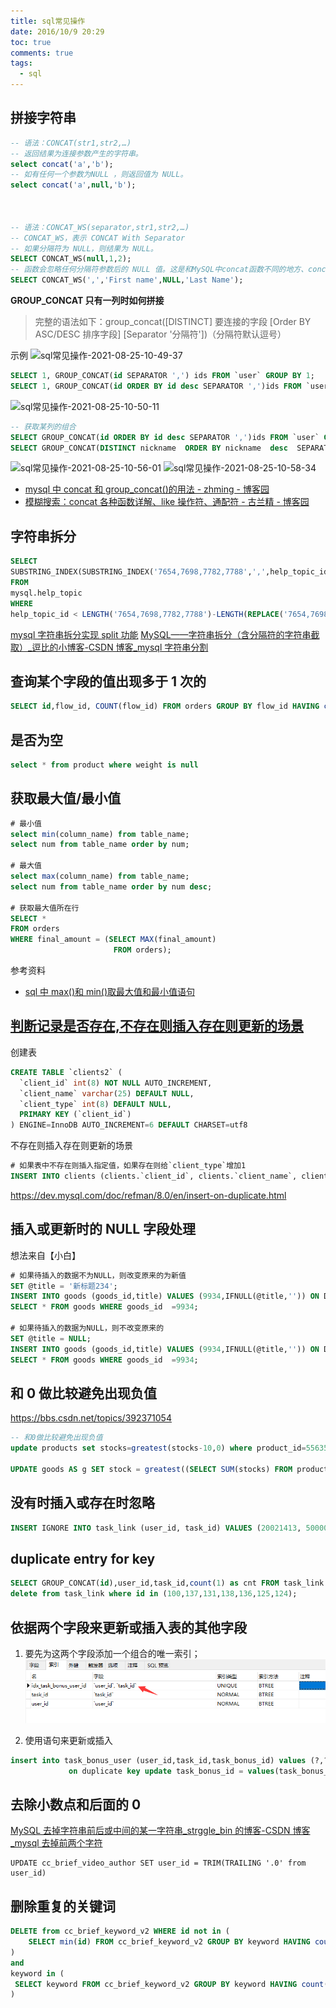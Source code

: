 ```yaml
---
title: sql常见操作
date: 2016/10/9 20:29
toc: true
comments: true
tags:
  - sql
---
```


## 拼接字符串

```sql
-- 语法：CONCAT(str1,str2,…)
-- 返回结果为连接参数产生的字符串。
select concat('a','b');
-- 如有任何一个参数为NULL ，则返回值为 NULL。
select concat('a',null,'b');



-- 语法：CONCAT_WS(separator,str1,str2,…)
-- CONCAT_WS，表示 CONCAT With Separator
-- 如果分隔符为 NULL，则结果为 NULL。
SELECT CONCAT_WS(null,1,2);
-- 函数会忽略任何分隔符参数后的 NULL 值。这是和MySQL中concat函数不同的地方、concat_ws函数在执行的时候，不会因为NULL值而返回NULL。（这点很重要）
SELECT CONCAT_WS(',','First name',NULL,'Last Name');
```

**GROUP_CONCAT 只有一列时如何拼接**

> 完整的语法如下：group_concat([DISTINCT] 要连接的字段 [Order BY ASC/DESC 排序字段] [Separator '分隔符'])（分隔符默认逗号）

示例
![sql常见操作-2021-08-25-10-49-37](http://cdn.lyloou.com/img/sql常见操作-2021-08-25-10-49-37.png)

```sql
SELECT 1, GROUP_CONCAT(id SEPARATOR ',') ids FROM `user` GROUP BY 1;
SELECT 1, GROUP_CONCAT(id ORDER BY id desc SEPARATOR ',')ids FROM `user` GROUP BY 1;
```

![sql常见操作-2021-08-25-10-50-11](http://cdn.lyloou.com/img/sql常见操作-2021-08-25-10-50-11.png)

```sql
-- 获取某列的组合
SELECT GROUP_CONCAT(id ORDER BY id desc SEPARATOR ',')ids FROM `user` GROUP BY '';
SELECT GROUP_CONCAT(DISTINCT nickname  ORDER BY nickname  desc  SEPARATOR ',')nickname FROM `user` GROUP BY '';
```

![sql常见操作-2021-08-25-10-56-01](http://cdn.lyloou.com/img/sql常见操作-2021-08-25-10-56-01.png)
![sql常见操作-2021-08-25-10-58-34](http://cdn.lyloou.com/img/sql常见操作-2021-08-25-10-58-34.png)

- [mysql 中 concat 和 group_concat()的用法 - zhming - 博客园](https://www.cnblogs.com/zhming26/p/6382995.html)
- [模糊搜索：concat 各种函数详解、like 操作符、通配符 - 古兰精 - 博客园](https://www.cnblogs.com/goloving/p/7576440.html)

## 字符串拆分

```sql
SELECT
SUBSTRING_INDEX(SUBSTRING_INDEX('7654,7698,7782,7788',',',help_topic_id+1),',',-1) AS num
FROM
mysql.help_topic
WHERE
help_topic_id < LENGTH('7654,7698,7782,7788')-LENGTH(REPLACE('7654,7698,7782,7788',',',''))+1
```

[mysql 字符串拆分实现 split 功能](https://www.shuzhiduo.com/A/x9J2vlNWJ6/)
[MySQL——字符串拆分（含分隔符的字符串截取）\_逗比的小博客-CSDN 博客\_mysql 字符串分割](https://blog.csdn.net/pjymyself/article/details/81668157)

## 查询某个字段的值出现多于 1 次的

```sql
SELECT id,flow_id, COUNT(flow_id) FROM orders GROUP BY flow_id HAVING count(flow_id)>1;
```

## 是否为空

```sql
select * from product where weight is null
```

## 获取最大值/最小值

```sql
# 最小值
select min(column_name) from table_name;
select num from table_name order by num;

# 最大值
select max(column_name) from table_name;
select num from table_name order by num desc;

# 获取最大值所在行
SELECT *
FROM orders
WHERE final_amount = (SELECT MAX(final_amount)
					   FROM orders);
```

参考资料

- [sql 中 max()和 min()取最大值和最小值语句](http://www.111cn.net/database/mssqlserver/42437.htm)

## [判断记录是否存在,不存在则插入存在则更新的场景](https://my.oschina.net/iceman/blog/53735)

创建表

```sql
CREATE TABLE `clients2` (
  `client_id` int(8) NOT NULL AUTO_INCREMENT,
  `client_name` varchar(25) DEFAULT NULL,
  `client_type` int(8) DEFAULT NULL,
  PRIMARY KEY (`client_id`)
) ENGINE=InnoDB AUTO_INCREMENT=6 DEFAULT CHARSET=utf8
```

不存在则插入存在则更新的场景

```sql
# 如果表中不存在则插入指定值，如果存在则给`client_type`增加1
INSERT INTO clients (clients.`client_id`, clients.`client_name`, clients.`client_type`) VALUES (1, "Lou12", 3) ON DUPLICATE KEY UPDATE clients.`client_type`=clients.`client_type`+1;
```

https://dev.mysql.com/doc/refman/8.0/en/insert-on-duplicate.html

## 插入或更新时的 NULL 字段处理

想法来自【小白】

```sql
# 如果待插入的数据不为NULL，则改变原来的为新值
SET @title = '新标题234';
INSERT INTO goods (goods_id,title) VALUES (9934,IFNULL(@title,'')) ON DUPLICATE KEY UPDATE title=IF(VALUES(title)='',title,VALUES(title));
SELECT * FROM goods WHERE goods_id  =9934;

# 如果待插入的数据为NULL，则不改变原来的
SET @title = NULL;
INSERT INTO goods (goods_id,title) VALUES (9934,IFNULL(@title,'')) ON DUPLICATE KEY UPDATE title=IF(VALUES(title)='',title,VALUES(title));
SELECT * FROM goods WHERE goods_id  =9934;
```

## 和 0 做比较避免出现负值

https://bbs.csdn.net/topics/392371054

```sql
-- 和0做比较避免出现负值
update products set stocks=greatest(stocks-10,0) where product_id=55635

UPDATE goods AS g SET stock = greatest((SELECT SUM(stocks) FROM products AS p WHERE p.`goods_id` = g.`goods_id`), 0) WHERE  goods_id=1234
```

## 没有时插入或存在时忽略

```sql
INSERT IGNORE INTO task_link (user_id, task_id) VALUES (20021413, 50000)
```

## duplicate entry for key

```sql
SELECT GROUP_CONCAT(id),user_id,task_id,count(1) as cnt FROM task_link group by user_id,task_id having cnt > 1;
delete from task_link where id in (100,137,131,138,136,125,124);
```

## 依据两个字段来更新或插入表的其他字段

1. 要先为这两个字段添加一个组合的唯一索引；
   ![](https://github.com/lyloou/img/raw/develop/z/20190708173423.png)

2. 使用语句来更新或插入

```sql
insert into task_bonus_user (user_id,task_id,task_bonus_id) values (?,?,?)
             on duplicate key update task_bonus_id = values(task_bonus_id)
```

## 去除小数点和后面的 0

[MySQL 去掉字符串前后或中间的某一字符串\_strggle_bin 的博客-CSDN 博客\_mysql 去掉前两个字符](https://blog.csdn.net/strggle_bin/article/details/78135071)

```
UPDATE cc_brief_video_author SET user_id = TRIM(TRAILING '.0' from user_id)
```

## 删除重复的关键词

```sql
DELETE from cc_brief_keyword_v2 WHERE id not in (
	SELECT min(id) FROM cc_brief_keyword_v2 GROUP BY keyword HAVING count(keyword) > 1
)
and
keyword in (
 SELECT keyword FROM cc_brief_keyword_v2 GROUP BY keyword HAVING count(keyword) > 1
)
```
